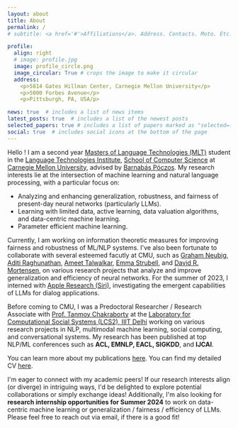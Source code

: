 ```yaml
---
layout: about
title: About
permalink: /
# subtitle: <a href='#'>Affiliations</a>. Address. Contacts. Moto. Etc.

profile:
  align: right
  # image: profile.jpg
  image: profile_circle.png
  image_circular: True # crops the image to make it circular
  address:
    <p>5814 Gates Hillman Center, Carnegie Mellon University</p>
    <p>5000 Forbes Avenue</p>
    <p>Pittsburgh, PA, USA/p>

news: true  # includes a list of news items
latest_posts: true  # includes a list of the newest posts
selected_papers: true # includes a list of papers marked as "selected={true}"
social: true  # includes social icons at the bottom of the page
---
```


Hello ! I am a second year <a href="https://lti.cs.cmu.edu/mlt/">Masters of Language Technologies (MLT)</a> student in the <a href="https://www.lti.cs.cmu.edu/">Language Technologies Institute</a>, <a href="https://www.cs.cmu.edu/">School of Computer Science</a> at <a href="https://www.cmu.edu/">Carnegie Mellon University</a>, advised by <a href="https://www.cs.cmu.edu/~bapoczos/">Barnabás Póczos</a>. My research interests lie at the intersection of machine learning and natural language processing, with a particular focus on:
<ul>
  <li>Analyzing and enhancing generalization, robustness, and fairness of present-day neural networks (particularly LLMs).</li>
  <li>Learning with limited data, active learning, data valuation algorithms, and data-centric machine learning.</li>
  <li>Parameter efficient machine learning.</li>
</ul>  

Currently, I am working on information theoretic measures for improving fairness and robustness of ML/NLP systems. I've also been fortunate to collaborate with several esteemed facutly at CMU, such as <a href="http://www.phontron.com/index.php">Graham Neubig</a>, <a href="https://www.cs.cmu.edu/~aditirag/">Aditi Raghunathan</a>, <a href="https://www.cs.cmu.edu/~atalwalk/">Ameet Talwalkar</a>, <a href="https://strubell.github.io">Emma Strubell</a>, and <a href="https://www.cs.cmu.edu/~dmortens/">David R. Mortensen</a>, on various research projects that analyze and improve generalization and efficiency of neural networks. For the summer of 2023, I interned with <a href="https://machinelearning.apple.com">Apple Research (Siri)</a>, investigating the emergent capabilities of LLMs for dialog applications. 

Before coming to CMU, I was a Predoctoral Researcher / Research Associate with <a href="https://tanmoychak.com/">Prof. Tanmoy Chakraborty</a> at the <a href="https://www.lcs2.in/">Laboratory for Computational Social Systems (LCS2), IIIT Delhi</a> working on various research projects in NLP, multimodal machine learning, social computing, and conversational systems. My research has been published at top NLP/ML conferences such as <strong>ACL, EMNLP, EACL, SIGKDD</strong>, and <strong>IJCAI</strong>. 

You can learn more about my publications [here](./publications). You can find my detailed CV [here](./assets/pdf/Atharva_Kulkarni_CV.pdf).

I'm eager to connect with my academic peers! If our research interests align (or diverge) in intriguing ways, I'd be delighted to explore potential collaborations or simply exchange ideas! Additionally, I'm also looking for <strong>research internship opportunities for Summer 2024</strong> to work on data-centric machine learning or generalization / fairness / efficiency of LLMs. Please feel free to reach out via email, if there is a good fit!